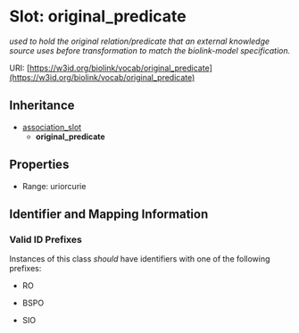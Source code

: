 # Slot: original_predicate
_used to hold the original relation/predicate that an external knowledge source uses before transformation to match the biolink-model specification._


URI: [https://w3id.org/biolink/vocab/original_predicate](https://w3id.org/biolink/vocab/original_predicate)




## Inheritance

* [association_slot](association_slot.md)
    * **original_predicate**



## Properties

 * Range: uriorcurie



## Identifier and Mapping Information


### Valid ID Prefixes

Instances of this class *should* have identifiers with one of the following prefixes:

* RO

* BSPO

* SIO






